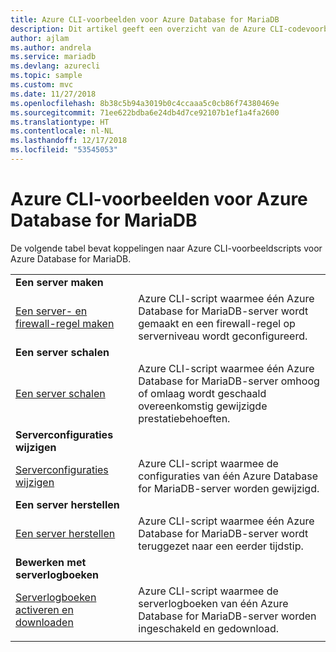 ```yaml
---
title: Azure CLI-voorbeelden voor Azure Database for MariaDB
description: Dit artikel geeft een overzicht van de Azure CLI-codevoorbeelden die beschikbaar zijn voor interactie met Azure Database for MariaDB.
author: ajlam
ms.author: andrela
ms.service: mariadb
ms.devlang: azurecli
ms.topic: sample
ms.custom: mvc
ms.date: 11/27/2018
ms.openlocfilehash: 8b38c5b94a3019b0c4ccaaa5c0cb86f74380469e
ms.sourcegitcommit: 71ee622bdba6e24db4d7ce92107b1ef1a4fa2600
ms.translationtype: HT
ms.contentlocale: nl-NL
ms.lasthandoff: 12/17/2018
ms.locfileid: "53545053"
---
```

# <a name="azure-cli-samples-for-azure-database-for-mariadb"></a>Azure CLI-voorbeelden voor Azure Database for MariaDB 
De volgende tabel bevat koppelingen naar Azure CLI-voorbeeldscripts voor Azure Database for MariaDB.

| |  |
|---|---|
|**Een server maken**||
| [Een server- en firewall-regel maken](./scripts/sample-create-server-and-firewall-rule.md?toc=%2fcli%2fazure%2ftoc.json) | Azure CLI-script waarmee één Azure Database for MariaDB-server wordt gemaakt en een firewall-regel op serverniveau wordt geconfigureerd. |
|**Een server schalen**||
| [Een server schalen](./scripts/sample-scale-server.md?toc=%2fcli%2fazure%2ftoc.json) | Azure CLI-script waarmee één Azure Database for MariaDB-server omhoog of omlaag wordt geschaald overeenkomstig gewijzigde prestatiebehoeften. |
|**Serverconfiguraties wijzigen**||
| [Serverconfiguraties wijzigen](./scripts/sample-change-server-configuration.md?toc=%2fcli%2fazure%2ftoc.json) | Azure CLI-script waarmee de configuraties van één Azure Database for MariaDB-server worden gewijzigd. |
|**Een server herstellen**||
| [Een server herstellen](./scripts/sample-point-in-time-restore.md?toc=%2fcli%2fazure%2ftoc.json) | Azure CLI-script waarmee één Azure Database for MariaDB-server wordt teruggezet naar een eerder tijdstip. |
|**Bewerken met serverlogboeken**||
| [Serverlogboeken activeren en downloaden](./scripts/sample-server-logs.md?toc=%2fcli%2fazure%2ftoc.json) | Azure CLI-script waarmee de serverlogboeken van één Azure Database for MariaDB-server worden ingeschakeld en gedownload. |
|||
